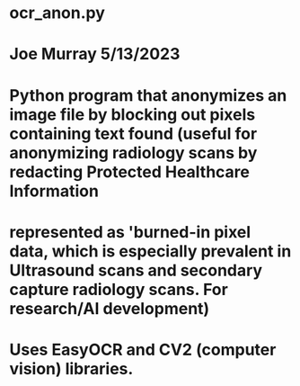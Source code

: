 # ocr_anon.py
# Joe Murray 5/13/2023
# Python program that anonymizes an image file by blocking out pixels containing text found (useful for anonymizing radiology scans by redacting Protected Healthcare Information 
# represented as 'burned-in pixel data, which is especially prevalent in Ultrasound scans and secondary capture radiology scans.  For research/AI development)
# Uses EasyOCR and CV2 (computer vision) libraries.
